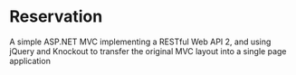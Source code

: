 # Reservation

A simple ASP.NET MVC implementing  a RESTful Web API 2, and using jQuery and Knockout to transfer the original MVC layout into a single page application
